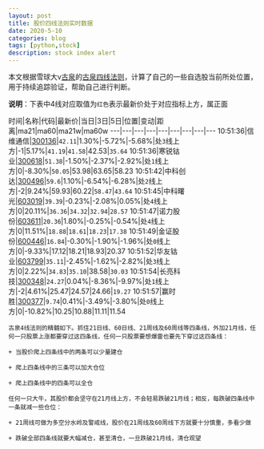 ```yaml
---
layout: post
title: 股价四线法则实时数据
date: 2020-5-10
categories: blog
tags: [python,stock]
description: stock index alert
---
```



本文根据雪球大v[古泉](https://xueqiu.com/u/7148646888)的[古泉四线法则](https://xueqiu.com/7148646888/130498192)，计算了自己的一些自选股当前所处位置，用于持续追踪验证，帮助自己进行判断。

**说明**：下表中4线对应取值为`红色`表示最新价处于对应指标上方，属正面

时间|名称|代码|最新价|当日|3日|5日|位置|变动|距离|ma21|ma60|ma21w|ma60w
---|---|---|---|---|---|---|---|---
10:51:36|信维通信|[300136](https://xueqiu.com/S/SZ300136)|`42.11`|1.30%|-5.72%|-5.68%|处`3`线上方|-1|5.17%|`41.19`|`41.58`|42.53|`35.64`
10:51:36|寒锐钴业|[300618](https://xueqiu.com/S/SZ300618)|`51.38`|-1.50%|-2.37%|-2.92%|处`1`线上方|0|-8.30%|`50.05`|53.98|63.65|58.23
10:51:42|中科创达|[300496](https://xueqiu.com/S/SZ300496)|`59.6`|1.10%|-6.54%|-6.28%|处`2`线上方|-2|9.24%|59.93|60.22|`58.47`|`43.64`
10:51:45|中科曙光|[603019](https://xueqiu.com/S/SH603019)|`39.39`|-0.23%|-2.08%|0.05%|处`4`线上方|0|20.11%|`36.36`|`34.32`|`32.94`|`28.57`
10:51:47|诺力股份|[603611](https://xueqiu.com/S/SH603611)|`20.36`|1.80%|-0.25%|-0.54%|处`4`线上方|0|11.51%|`18.88`|`18.61`|`18.23`|`17.38`
10:51:49|金证股份|[600446](https://xueqiu.com/S/SH600446)|`16.84`|-0.30%|-1.90%|-1.96%|处`0`线上方|0|-9.33%|17.12|18.21|18.93|20.37
10:51:52|华友钴业|[603799](https://xueqiu.com/S/SH603799)|`35.11`|-2.45%|-1.62%|-2.82%|处`3`线上方|0|2.22%|`34.83`|`35.10`|38.58|`30.03`
10:51:54|长亮科技|[300348](https://xueqiu.com/S/SZ300348)|`24.27`|0.04%|-8.36%|-9.97%|处`1`线上方|-2|4.61%|25.47|24.57|24.66|`19.27`
10:51:57|赢时胜|[300377](https://xueqiu.com/S/SZ300377)|`9.74`|0.41%|-3.49%|-3.80%|处`0`线上方|0|-10.82%|10.25|10.88|11.11|11.54

```
古泉4线法则的精髓如下。抓住21日线、60日线、21周线及60周线等四条线，外加21月线，任何一只股票上涨都要穿过这四条线，任何一只股票要想爆雷也要先下穿过这四条线：

+ 当股价爬上四条线中的两条可以少量建仓

+ 爬上四条线中的三条可以加大仓位

+ 爬上四条线中的四条可以全仓

任何一只大牛，其股价都会坚守在21月线上方，不会轻易跌破21月线；相反，每跌破四条线中一条就减一些仓位：

+ 21周线可做为多空分水岭及警戒线，股价在21周线及60周线下方就要十分慎重，多看少做

+ 跌破全部四条线就要大幅减仓，甚至清仓，一旦跌破21月线，清仓观望
```